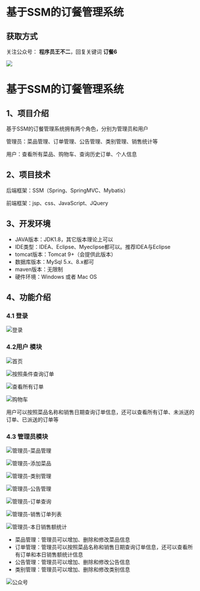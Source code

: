 # 基于SSM的订餐管理系统

## 获取方式

关注公众号： **程序员王不二**，回复关键词  **订餐6**

 ![](https://www.codeshop.fun/Typora-Images/202205281253739.png)


# 基于SSM的订餐管理系统

## 1、项目介绍

基于SSM的订餐管理系统拥有两个角色，分别为管理员和用户

管理员：菜品管理、订单管理、公告管理、类别管理、销售统计等

用户：查看所有菜品、购物车、查询历史订单、个人信息


## 2、项目技术

后端框架：SSM（Spring、SpringMVC、Mybatis）

前端框架：jsp、css、JavaScript、JQuery

## 3、开发环境

- JAVA版本：JDK1.8，其它版本理论上可以
- IDE类型：IDEA、Eclipse、Myeclipse都可以。推荐IDEA与Eclipse
- tomcat版本：Tomcat 9+（会提供此版本）
- 数据库版本：MySql 5.x、8.x都可
- maven版本：无限制
- 硬件环境：Windows 或者 Mac OS


## 4、功能介绍

### 4.1 登录

![登录](https://www.codeshop.fun/Typora-Images/202206111847442.jpg)

### 4.2用户 模块

![首页](https://www.codeshop.fun/Typora-Images/202206111848287.jpg)

![按照条件查询订单](https://www.codeshop.fun/Typora-Images/202206111848137.jpg)

![查看所有订单](https://www.codeshop.fun/Typora-Images/202206111848489.jpg)

![购物车](https://www.codeshop.fun/Typora-Images/202206111848631.jpg)

用户可以按照菜品名称和销售日期查询订单信息，还可以查看所有订单、未派送的订单、已派送的订单等

### 4.3 管理员模块

![管理员-菜品管理](https://www.codeshop.fun/Typora-Images/202206111847475.jpg)

![管理员-添加菜品](https://www.codeshop.fun/Typora-Images/202206111847355.jpg)

![管理员-类别管理](https://www.codeshop.fun/Typora-Images/202206111847312.jpg)

![管理员-公告管理](https://www.codeshop.fun/Typora-Images/202206111847001.jpg)

![管理员-订单查询](https://www.codeshop.fun/Typora-Images/202206111847289.jpg)

![管理员-销售订单列表](https://www.codeshop.fun/Typora-Images/202206111847788.jpg)

![管理员-本日销售额统计](https://www.codeshop.fun/Typora-Images/202206111847107.jpg)

- 菜品管理：管理员可以增加、删除和修改菜品信息
- 订单管理：管理员可以按照菜品名称和销售日期查询订单信息，还可以查看所有订单和本日销售额统计信息
- 公告管理：管理员可以增加、删除和修改公告信息
- 类别管理：管理员可以增加、删除和修改类别信息




![公众号](https://project-images-1256969109.cos.ap-chongqing.myqcloud.com/Typora-Images/202205281253739.png)

